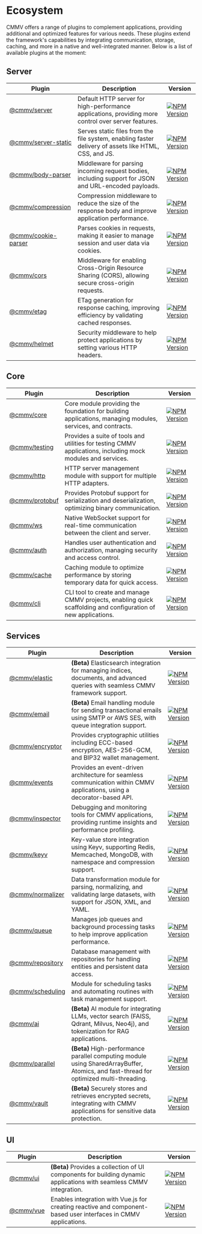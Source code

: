 # Ecosystem

CMMV offers a range of plugins to complement applications, providing additional and optimized features for various needs. These plugins extend the framework's capabilities by integrating communication, storage, caching, and more in a native and well-integrated manner. Below is a list of available plugins at the moment:

## Server

| Plugin                 | Description                                                                                       | Version                                                                                           |
|------------------------|---------------------------------------------------------------------------------------------------|---------------------------------------------------------------------------------------------------|
| [@cmmv/server](https://github.com/cmmvio/cmmv-server/tree/main/packages/server)           | Default HTTP server for high-performance applications, providing more control over server features. | <a href="https://www.npmjs.com/package/@cmmv/server"><img src="https://img.shields.io/npm/v/@cmmv/server.svg" alt="NPM Version" /></a> |
| [@cmmv/server-static](https://github.com/cmmvio/cmmv-server/tree/main/packages/server-static)    | Serves static files from the file system, enabling faster delivery of assets like HTML, CSS, and JS. | <a href="https://www.npmjs.com/package/@cmmv/server-static"><img src="https://img.shields.io/npm/v/@cmmv/server-static.svg" alt="NPM Version" /></a> |
| [@cmmv/body-parser](https://github.com/cmmvio/cmmv-server/tree/main/packages/body-parser)      | Middleware for parsing incoming request bodies, including support for JSON and URL-encoded payloads. | <a href="https://www.npmjs.com/package/@cmmv/body-parser"><img src="https://img.shields.io/npm/v/@cmmv/body-parser.svg" alt="NPM Version" /></a> |
| [@cmmv/compression](https://github.com/cmmvio/cmmv-server/tree/main/packages/compression)      | Compression middleware to reduce the size of the response body and improve application performance. | <a href="https://www.npmjs.com/package/@cmmv/compression"><img src="https://img.shields.io/npm/v/@cmmv/compression.svg" alt="NPM Version" /></a> |
| [@cmmv/cookie-parser](https://github.com/cmmvio/cmmv-server/tree/main/packages/cookie-parser)    | Parses cookies in requests, making it easier to manage session and user data via cookies.         | <a href="https://www.npmjs.com/package/@cmmv/cookie-parser"><img src="https://img.shields.io/npm/v/@cmmv/cookie-parser.svg" alt="NPM Version" /></a> |
| [@cmmv/cors](https://github.com/cmmvio/cmmv-server/tree/main/packages/cors)             | Middleware for enabling Cross-Origin Resource Sharing (CORS), allowing secure cross-origin requests. | <a href="https://www.npmjs.com/package/@cmmv/cors"><img src="https://img.shields.io/npm/v/@cmmv/cors.svg" alt="NPM Version" /></a> |
| [@cmmv/etag](https://github.com/cmmvio/cmmv-server/tree/main/packages/etag)             | ETag generation for response caching, improving efficiency by validating cached responses.        | <a href="https://www.npmjs.com/package/@cmmv/etag"><img src="https://img.shields.io/npm/v/@cmmv/etag.svg" alt="NPM Version" /></a> |
| [@cmmv/helmet](https://github.com/cmmvio/cmmv-server/tree/main/packages/helmet)           | Security middleware to help protect applications by setting various HTTP headers.                 | <a href="https://www.npmjs.com/package/@cmmv/helmet"><img src="https://img.shields.io/npm/v/@cmmv/helmet.svg" alt="NPM Version" /></a> |

## Core

| Plugin                 | Description                                                                                       | Version                                                                                           |
|------------------------|---------------------------------------------------------------------------------------------------|---------------------------------------------------------------------------------------------------|
| [@cmmv/core](https://github.com/cmmvio/cmmv/tree/main/packages/core)             | Core module providing the foundation for building applications, managing modules, services, and contracts. | <a href="https://www.npmjs.com/package/@cmmv/core"><img src="https://img.shields.io/npm/v/@cmmv/core.svg" alt="NPM Version" /></a> |
| [@cmmv/testing](https://github.com/cmmvio/cmmv/tree/main/packages/testing)        | Provides a suite of tools and utilities for testing CMMV applications, including mock modules and services. | <a href="https://www.npmjs.com/package/@cmmv/testing"><img src="https://img.shields.io/npm/v/@cmmv/testing.svg" alt="NPM Version" /></a> |
| [@cmmv/http](https://github.com/cmmvio/cmmv/tree/main/packages/http)            | HTTP server management module with support for multiple HTTP adapters. | <a href="https://www.npmjs.com/package/@cmmv/http"><img src="https://img.shields.io/npm/v/@cmmv/http.svg" alt="NPM Version" /></a> |
| [@cmmv/protobuf](https://github.com/cmmvio/cmmv/tree/main/packages/protobuf)         | Provides Protobuf support for serialization and deserialization, optimizing binary communication.  | <a href="https://www.npmjs.com/package/@cmmv/protobuf"><img src="https://img.shields.io/npm/v/@cmmv/protobuf.svg" alt="NPM Version" /></a> |
| [@cmmv/ws](https://github.com/cmmvio/cmmv/tree/main/packages/ws)               | Native WebSocket support for real-time communication between the client and server.               | <a href="https://www.npmjs.com/package/@cmmv/ws"><img src="https://img.shields.io/npm/v/@cmmv/ws.svg" alt="NPM Version" /></a> |
| [@cmmv/auth](https://github.com/cmmvio/cmmv/tree/main/packages/auth)             | Handles user authentication and authorization, managing security and access control.              | <a href="https://www.npmjs.com/package/@cmmv/auth"><img src="https://img.shields.io/npm/v/@cmmv/auth.svg" alt="NPM Version" /></a> |
| [@cmmv/cache](https://github.com/cmmvio/cmmv/tree/main/packages/cache)            | Caching module to optimize performance by storing temporary data for quick access.                | <a href="https://www.npmjs.com/package/@cmmv/cache"><img src="https://img.shields.io/npm/v/@cmmv/cache.svg" alt="NPM Version" /></a> |
| [@cmmv/cli](https://github.com/cmmvio/cmmv-cli)                               | CLI tool to create and manage CMMV projects, enabling quick scaffolding and configuration of new applications. | <a href="https://www.npmjs.com/package/@cmmv/cli"><img src="https://img.shields.io/npm/v/@cmmv/cli.svg" alt="NPM Version" /></a> |

## Services

| Plugin                 | Description                                                                                       | Version                                                                                           |
|------------------------|---------------------------------------------------------------------------------------------------|---------------------------------------------------------------------------------------------------|
| [@cmmv/elastic](https://github.com/cmmvio/cmmv-elastic)         | **(Beta)** Elasticsearch integration for managing indices, documents, and advanced queries with seamless CMMV framework support. | <a href="https://www.npmjs.com/package/@cmmv/elastic"><img src="https://img.shields.io/npm/v/@cmmv/elastic.svg" alt="NPM Version" /></a> |
| [@cmmv/email](https://github.com/cmmvio/cmmv-email) | **(Beta)** Email handling module for sending transactional emails using SMTP or AWS SES, with queue integration support. | <a href="https://www.npmjs.com/package/@cmmv/email"><img src="https://img.shields.io/npm/v/@cmmv/email.svg" alt="NPM Version" /></a> |
| [@cmmv/encryptor](https://github.com/cmmvio/cmmv-encryptor)      | Provides cryptographic utilities including ECC-based encryption, AES-256-GCM, and BIP32 wallet management. | <a href="https://www.npmjs.com/package/@cmmv/encryptor"><img src="https://img.shields.io/npm/v/@cmmv/encryptor.svg" alt="NPM Version" /></a> |
| [@cmmv/events](https://github.com/cmmvio/cmmv-events)         | Provides an event-driven architecture for seamless communication within CMMV applications, using a decorator-based API. | <a href="https://www.npmjs.com/package/@cmmv/events"><img src="https://img.shields.io/npm/v/@cmmv/events.svg" alt="NPM Version" /></a> |
| [@cmmv/inspector](https://github.com/cmmvio/cmmv-inspector)    | Debugging and monitoring tools for CMMV applications, providing runtime insights and performance profiling. | <a href="https://www.npmjs.com/package/@cmmv/inspector"><img src="https://img.shields.io/npm/v/@cmmv/inspector.svg" alt="NPM Version" /></a> |
| [@cmmv/keyv](https://github.com/cmmvio/cmmv/tree/main/packages/keyv)          | Key-value store integration using Keyv, supporting Redis, Memcached, MongoDB, with namespace and compression support. | <a href="https://www.npmjs.com/package/@cmmv/keyv"><img src="https://img.shields.io/npm/v/@cmmv/keyv.svg" alt="NPM Version" /></a> |
| [@cmmv/normalizer](https://github.com/cmmvio/cmmv-normalizer) | Data transformation module for parsing, normalizing, and validating large datasets, with support for JSON, XML, and YAML. | <a href="https://www.npmjs.com/package/@cmmv/normalizer"><img src="https://img.shields.io/npm/v/@cmmv/normalizer.svg" alt="NPM Version" /></a> |
| [@cmmv/queue](https://github.com/cmmvio/cmmv-queue)            | Manages job queues and background processing tasks to help improve application performance.        | <a href="https://www.npmjs.com/package/@cmmv/queue"><img src="https://img.shields.io/npm/v/@cmmv/queue.svg" alt="NPM Version" /></a> |
| [@cmmv/repository](https://github.com/cmmvio/cmmv/tree/main/packages/repository)       | Database management with repositories for handling entities and persistent data access.           | <a href="https://www.npmjs.com/package/@cmmv/repository"><img src="https://img.shields.io/npm/v/@cmmv/repository.svg" alt="NPM Version" /></a> |
| [@cmmv/scheduling](https://github.com/cmmvio/cmmv/tree/main/packages/scheduling)       | Module for scheduling tasks and automating routines with task management support.                 | <a href="https://www.npmjs.com/package/@cmmv/scheduling"><img src="https://img.shields.io/npm/v/@cmmv/scheduling.svg" alt="NPM Version" /></a> |
| [@cmmv/ai](https://github.com/cmmvio/cmmv-ai) | **(Beta)** AI module for integrating LLMs, vector search (FAISS, Qdrant, Milvus, Neo4j), and tokenization for RAG applications. | <a href="https://www.npmjs.com/package/@cmmv/ai"><img src="https://img.shields.io/npm/v/@cmmv/ai.svg" alt="NPM Version" /></a> |
| [@cmmv/parallel](https://github.com/cmmvio/cmmv-parallel) | **(Beta)** High-performance parallel computing module using SharedArrayBuffer, Atomics, and fast-thread for optimized multi-threading. | <a href="https://www.npmjs.com/package/@cmmv/parallel"><img src="https://img.shields.io/npm/v/@cmmv/parallel.svg" alt="NPM Version" /></a> |
| [@cmmv/vault](https://github.com/cmmvio/cmmv/tree/main/packages/vault) | **(Beta)** Securely stores and retrieves encrypted secrets, integrating with CMMV applications for sensitive data protection. | <a href="https://www.npmjs.com/package/@cmmv/vault"><img src="https://img.shields.io/npm/v/@cmmv/vault.svg" alt="NPM Version" /></a> |

## UI

| Plugin                 | Description                                                                                       | Version                                                                                           |
|------------------------|---------------------------------------------------------------------------------------------------|---------------------------------------------------------------------------------------------------|
| [@cmmv/ui](https://github.com/cmmvio/cmmv-ui)                  | **(Beta)** Provides a collection of UI components for building dynamic applications with seamless CMMV integration. | <a href="https://www.npmjs.com/package/@cmmv/ui"><img src="https://img.shields.io/npm/v/@cmmv/ui.svg" alt="NPM Version" /></a> |
| [@cmmv/vue](https://github.com/cmmvio/cmmv-vue)               | Enables integration with Vue.js for creating reactive and component-based user interfaces in CMMV applications.         | <a href="https://www.npmjs.com/package/@cmmv/vue"><img src="https://img.shields.io/npm/v/@cmmv/vue.svg" alt="NPM Version" /></a> |
